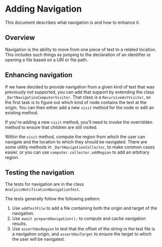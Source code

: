 # Adding Navigation

This document describes what navigation is and how to enhance it.

## Overview

Navigation is the ability to move from one piece of text to a related location.
This includes such things as jumping to the declaration of an identifier or
opening a file based on a URI or file path.

## Enhancing navigation

If we have decided to provide navigation from a given kind of text that was
previously not supported, you can add that support by extending the class
`_DartNavigationComputerVisitor`. That class is a `RecursiveAstVisitor`, so the
first task is to figure out which kind of node contains the text at the origin.
You can then either add a new `visit` method for the node or edit an existing
method.

If you're adding a new `visit` method, you'll need to invoke the overridden
method to ensure that children are still visited.

Within the `visit` method, compute the region from which the user can navigate
and the location to which they should be navigated. There are some utility
methods in `_DartNavigationCollector`, to make common cases easier, or you can
use `computer.collector.addRegion` to add an arbitrary region.

## Testing the navigation

The tests for navigation are in the class `AnalysisNotificationNavigationTest`.

The tests generally follow the following pattern:

1. Use `addTestFile` to add a file containing both the origin and target of the
   navigation.
2. Use `await prepareNavigation();` to compute and cache navigation results.
3. Use `assertHasRegion` to test that the offset of the string in the test file
   is a navigation origin, and `assertHasTarget` to ensure the target to which
   the user will be navigated.
